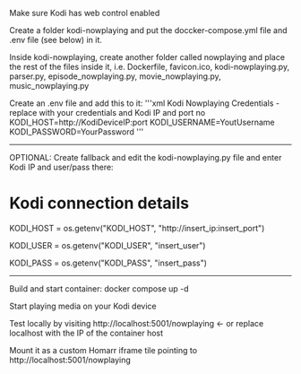 Make sure Kodi has web control enabled

Create a folder kodi-nowplaying and put the doccker-compose.yml file and .env file (see below) in it.

Inside kodi-nowplaying, create another folder called nowplaying and place the rest of the files inside it, i.e. Dockerfile, favicon.ico, kodi-nowplaying.py, parser.py, episode_nowplaying.py, movie_nowplaying.py, music_nowplaying.py

Create an .env file and add this to it:
'''xml
Kodi Nowplaying Credentials - replace with your credentials and Kodi IP and port no
KODI_HOST=http://KodiDeviceIP:port
KODI_USERNAME=YoutUsername
KODI_PASSWORD=YourPassword
'''

_________________________
OPTIONAL: Create fallback and edit the kodi-nowplaying.py file and enter Kodi IP and user/pass there:
# Kodi connection details
KODI_HOST = os.getenv("KODI_HOST", "http://insert_ip:insert_port")

KODI_USER = os.getenv("KODI_USER", "insert_user")

KODI_PASS = os.getenv("KODI_PASS", "insert_pass")
_________________________

Build and start container:
docker compose up -d

Start playing media on your Kodi device

Test locally by visiting http://localhost:5001/nowplaying <- or replace localhost with the IP of the container host

Mount it as a custom Homarr iframe tile pointing to http://localhost:5001/nowplaying 





